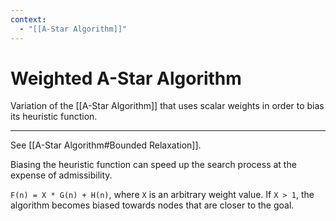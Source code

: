 ```yaml
---
context:
  - "[[A-Star Algorithm]]"
---
```


# Weighted A-Star Algorithm

Variation of the [[A-Star Algorithm]] that uses scalar weights in order to bias its heuristic function.

---

See [[A-Star Algorithm#Bounded Relaxation]].

Biasing the heuristic function can speed up the search process at the expense of admissibility.

`F(n) = X * G(n) + H(n)`, where `X` is an arbitrary weight value.
If `X > 1`, the algorithm becomes biased towards nodes that are closer to the goal.
